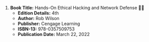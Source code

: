 1. **Book Title:** Hands-On Ethical Hacking and Network Defense 📒🚫  
   - **Edition Details:** 4th  
   - **Author:** Rob Wilson  
   - **Publisher:** Cengage Learning  
   - **ISBN-13:** 978-0357509753  
   - **Publication Date:** March 22, 2022
